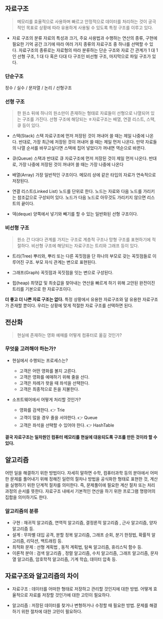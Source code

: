 ## 자료구조

> 메모리를 효율적으로 사용하며 빠르고 안정적으로 데이터를 처리하는 것이 궁극적인 목표로 상황에 따라 유용하게 사용될 수 있도록 특정 구조를 이루고 있다.

- 자료 구조의 분류
  자료의 특성과 크기, 주요 사용법과 수행하는 연산의 종류, 구현에 필요한 기억 공간 크기에 따라
  여러 가지 종류의 자료구조 중 하나를 선택할 수 있다. 자료구조의 종류로는 자료형의 따라 분류하는 단순 구조와
  자료 간 관계가 1 대 1 인 선형 구조, 1 대 다 혹은 다대 다 구조인 비선형 구조, 마지막으로 파일 구조가 있다.

### 단순구조

정수 / 실수 / 문자열 / 논리 / 선형구조

### 선형 구조

> 한 원소 뒤에 하나의 원소만이 존재하는 형태로 자료들이 선형으로 나열되어 있는 구조를 가진다. 선형 구조에 해당되는 ㅎ자료구조는 배열, 연결 리스트, 스택, 큐 등이 있다.

- 스택(Stack)
  스택 자료구조에 먼저 저장된 것이 꺼내어 쓸 때는 제일 나중에 나온다. 반대로, 가장 최근에 저장된 것이 꺼내어 쓸 때는 제일 먼저 나온다. 만약 자료들의 나열 순서를 바꾸고싶다면 스택에 집어 넣었다가 꺼내면 역순으로 바뀐다.

- 큐(Queue)
  스택과 반대로 큐 자료구조에 먼저 저장된 것이 제일 먼저 나온다. 반대로, 가장 나중에 저장된 것이 꺼내어 쓸 때는 가장 나중에 나온다

- 배열(Array)
  가장 일반적인 구조이다. 메모리 상에 같은 타입의 자료가 연속적으로 저장된다.

- 연결 리스트(Linked List)
  노드를 단위로 한다. 노드는 자료와 다음 노드를 가리키는 참조값으로 구성되어 있다. 노드가 다음 노드로 아무것도 가리키지 않으면 리스트의 끝이다.

- 덱(deque)
  양쪽에서 넣기와 빼기를 할 수 있는 일반화된 선형 구조이다.

### 비선형 구조

> 원소 간 다대다 관계를 가지는 구조로 계층적 구조나 망형 구조를 표현하기에 적절하다. 비선형 구조에 해당되는 자료구조는 트리와 그래프 등이 있다.

- 트리(Tree)
  뿌리와, 뿌리 또는 다른 꼭짓점을 단 하나의 부모로 갖는 꼭짓점들로 이루어진 구조. 부모 자식 관계는 변으로 표현된다.

- 그래프(Graph)
  꼭짓점과 꼭짓점을 잇는 변으로 구성된다.

- 힙(heap)
  최댓값 및 최솟값을 찾아내는 연산을 빠르게 하기 위해 고안된 완전이진트리를 기본으로 한 자료구조이다.

**더 좋고 더 나쁜 자료 구조는 없다.**
특정 상황에서 유용한 자료구조와 덜 유용한 자료구조가 존재할 뿐이다. 우리는 상황에 맞게 적절한 자료 구조를 선택하면 된다.

## 전산화

> 현실에 존재하는 영화 예매를 어떻게 컴퓨터로 옮길 것인가?

### 무엇을 고려해야 하는가?

- 현실에서 수행되는 프로세스는?

  - 고객은 어떤 영화를 볼지 고른다.
  - 고객은 영화를 예매하기 위해 줄을 선다.
  - 고객은 차례가 왓을 때 좌석을 선택한다.
  - 고객은 최종적으로 돈을 지불한다.

- 소프트웨어에서 어떻게 처리할 것인가?

  - 영화를 검색한다. 👉 Trie
  - 고객이 많을 경우 줄을 서야한다. 👉 Queue
  - 고객은 좌석을 선택할 수 있어야 한다. 👉 HashTable

**결국 자료구조는 일차원인 컴퓨터 메모리를 현실에 대응되도록 구조를 만든 것이라 할 수 있다.**

## 알고리즘

어떤 일을 해결하기 위한 방법이다.
자세히 말하면 수학, 컴퓨터과학 등의 분야에서 어떠한 문제를 풀어내기 위해 정해진 일련의 절차나 방법을 공식화한 형태로 표현한 것, 계산을 실행하기 위한 단계적 절차를 의미한다. 즉, 문제풀이에 필요한 계산 절차 또는 처리과정의 순서를 뜻한다.
자료구조 내에서 기본적인 연산을 하기 위한 프로그램 명령어의 집합을 의미하기도 한다.

### 알고리즘의 분류

- 구현 : 재귀적 알고리즘, 연역적 알고리즘, 결정론적 알고리즘 , 근사 알고리즘, 양자 알고리즘 등.
- 설계 : 무차별 대입 공격, 분할 정복 알고리즘, 그래프 순회, 분기 한정법, 확률적 알고리즘, 리덕션, 백트래킹 등.
- 최적화 문제 : 선형 계획법 , 동적 계획법, 탐욕 알고리즘, 휴리스틱 함수 등.
- 이론적 분야 : 검색 알고리즘 , 정렬 알고리즘, 수치 알고리즘, 그래프 알고리즘, 문자열 알고리즘, 암호학적 알고리즘, 기계 학습, 데이터 압축 등.

## 자료구조와 알고리즘의 차이

- 자료구조 : 데이터를 어떠한 형태로 저장하고 관리할 것인지에 대한 방법.
  어떻게 효율적으로 자료를 저장할 것인가에 대한 고민이 필요하다.

- 알고리즘 : 저장된 데이터를 찾거나 변형하거나 수정할 때 필요한 방법.
  문제를 해결하기 위한 절차에 대한 고민이 필요하다.
